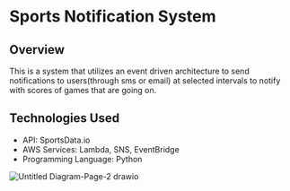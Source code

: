 # Sports Notification System

## Overview

This is a system that utilizes an event driven architecture to send notifications to users(through sms or email) at selected intervals to notify with scores of games that are going on.

## Technologies Used
- API: SportsData.io
- AWS Services: Lambda, SNS, EventBridge
- Programming Language: Python
  
![Untitled Diagram-Page-2 drawio](https://github.com/user-attachments/assets/9e3f9610-f351-4b53-a224-3a1dc9768173)





